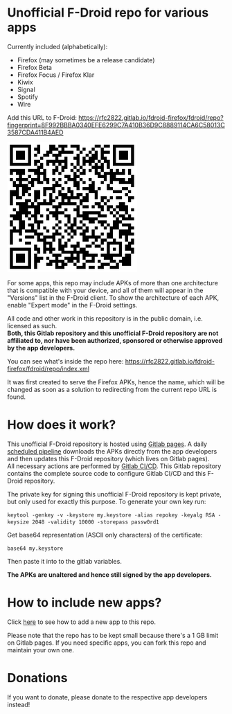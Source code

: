 Unofficial F-Droid repo for various apps
========================================

Currently included (alphabetically):

* Firefox (may sometimes be a release candidate)
* Firefox Beta
* Firefox Focus / Firefox Klar
* Kiwix
* Signal
* Spotify
* Wire

Add this URL to F-Droid:
https://rfc2822.gitlab.io/fdroid-firefox/fdroid/repo?fingerprint=8F992BBBA0340EFE6299C7A410B36D9C8889114CA6C58013C3587CDA411B4AED

[![Repo URL QRcode](fdroid/public/repo-qrcode.png)](https://rfc2822.gitlab.io/fdroid-firefox/fdroid/repo?fingerprint=8F992BBBA0340EFE6299C7A410B36D9C8889114CA6C58013C3587CDA411B4AED)

For some apps, this repo may include APKs of more than one architecture that is compatible with your device, and all of them will appear in the "Versions" list in the F-Droid client.
To show the architecture of each APK, enable "Expert mode" in the F-Droid settings.

All code and other work in this repository is in the public domain, i.e. licensed as such.<br />
**Both, this Gitlab repository and this unofficial F-Droid repository
are not affiliated to, nor have been authorized, sponsored or otherwise approved by the app developers.**

You can see what's inside the repo here: https://rfc2822.gitlab.io/fdroid-firefox/fdroid/repo/index.xml

It was first created to serve the Firefox APKs, hence the name, which will be changed as soon as a solution
to redirecting from the current repo URL is found.


How does it work?
=================

This unofficial F-Droid repository is hosted using [Gitlab pages](https://about.gitlab.com/2016/04/07/gitlab-pages-setup/).
A daily [scheduled pipeline](https://docs.gitlab.com/ce/user/project/pipelines/schedules.html)
downloads the APKs directly from the app developers and then updates this F-Droid repository (which lives
on Gitlab pages).<br />
All necessary actions are performed by [Gitlab CI/CD](https://about.gitlab.com/features/gitlab-ci-cd/).
This Gitlab repository contains the complete source code to configure Gitlab CI/CD and this F-Droid repository.

The private key for signing this unofficial F-Droid repository is kept private, but only used for exactly this purpose.
To generate your own key run:
```
keytool -genkey -v -keystore my.keystore -alias repokey -keyalg RSA -keysize 2048 -validity 10000 -storepass passw0rd1
```

Get base64 representation (ASCII only characters) of the certificate:
```
base64 my.keystore
```
Then paste it into to the gitlab variables.

**The APKs are unaltered and hence still signed by the app developers.**

How to include new apps?
========================

Click [here](ADDAPPS.md) to see how to add a new app to this repo.

Please note that the repo has to be kept small because there's a 1 GB limit on Gitlab pages.
If you need specific apps, you can fork this repo and maintain your own one.


Donations
=========

If you want to donate, please donate to the respective app developers instead!

